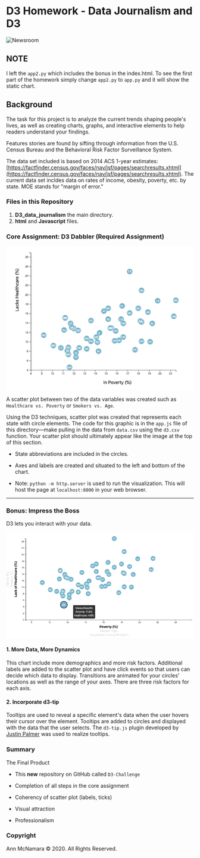 # D3 Homework - Data Journalism and D3

![Newsroom](https://media.giphy.com/media/YfRc9QhF2lBMQ/giphy.gif)

## NOTE
I left the `app2.py` which includes the bonus in the index.html.  To see the first part of the homework simply change `app2.py` to `app.py` and it will show the static chart. 

## Background

The task for this project is to analyze the current trends shaping people's lives, as well as creating charts, graphs, and interactive elements to help readers understand your findings.

Features stories are found by sifting through information from the U.S. Census Bureau and the Behavioral Risk Factor Surveillance System.

The data set included  is based on 2014 ACS 1-year estimates: [https://factfinder.census.gov/faces/nav/jsf/pages/searchresults.xhtml](https://factfinder.census.gov/faces/nav/jsf/pages/searchresults.xhtml). The current data set incldes data on rates of income, obesity, poverty, etc. by state. MOE stands for "margin of error."

### Files in this Repository
1. **D3_data_journalism** the main directory. 
2. **html** and **Javascript** files. 

### Core Assignment: D3 Dabbler (Required Assignment)

![4-scatter](Images/chart1.png)

A scatter plot between two of the data variables was created such as `Healthcare vs. Poverty` or `Smokers vs. Age`.

Using the D3 techniques, scatter plot was created that represents each state with circle elements. The code for this graphic is in the `app.js` file of this directory—make pulling in the data from `data.csv`  using the `d3.csv` function. Your scatter plot should ultimately appear like the image at the top of this section.

* State abbreviations are included in the circles.

* Axes and labels are created and situated to the left and bottom of the chart.

* Note: `python -m http.server` is used to run the visualization. This will host the page at `localhost:8000` in your web browser.

- - -

### Bonus: Impress the Boss 

D3 lets you interact with your data. 

![7-animated-scatter](Images/chart2.png)

#### 1. More Data, More Dynamics

This chart include more demographics and more risk factors. Additional labels are added to the scatter plot and have click events so that  users can decide which data to display. Transitions are animated  for your circles' locations as well as the range of your axes. There are three risk factors for each axis.

#### 2. Incorporate d3-tip

Tooltips are used  to reveal a specific element's data when the user hovers their cursor over the element.  Tooltips are added to circles and displayed with the data that the user selects.  The `d3-tip.js` plugin developed by [Justin Palmer](https://github.com/Caged) was used to realize tooltips.


### Summary

The Final Product

* This **new** repository on GitHub called `D3-Challenge` 

* Completion of all steps in the core assignment

* Coherency of scatter plot (labels, ticks)

* Visual attraction

* Professionalism


### Copyright

Ann McNamara © 2020. All Rights Reserved.
